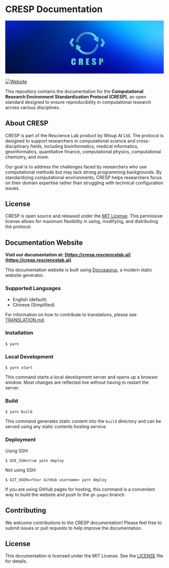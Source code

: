 # CRESP Documentation

![CRESP Protocol](./static/img/cresp_banner_3000x1000.png)

[![Website](https://img.shields.io/badge/Website-cresp.resciencelab.ai-blue)](https://cresp.resciencelab.ai)

This repository contains the documentation for the **Computational Research Environment Standardization Protocol (CRESP)**, an open standard designed to ensure reproducibility in computational research across various disciplines.

## About CRESP

CRESP is part of the Rescience Lab product by Wisup AI Ltd. The protocol is designed to support researchers in computational science and cross-disciplinary fields, including bioinformatics, medical informatics, geoinformatics, quantitative finance, computational physics, computational chemistry, and more.

Our goal is to address the challenges faced by researchers who use computational methods but may lack strong programming backgrounds. By standardizing computational environments, CRESP helps researchers focus on their domain expertise rather than struggling with technical configuration issues.

## License

CRESP is open source and released under the [MIT License](LICENSE). This permissive license allows for maximum flexibility in using, modifying, and distributing the protocol.

## Documentation Website

**Visit our documentation at: [https://cresp.resciencelab.ai](https://cresp.resciencelab.ai)**

This documentation website is built using [Docusaurus](https://docusaurus.io/), a modern static website generator.

### Supported Languages

- English (default)
- Chinese (Simplified)

For information on how to contribute to translations, please see [TRANSLATION.md](TRANSLATION.md).

### Installation

```
$ yarn
```

### Local Development

```
$ yarn start
```

This command starts a local development server and opens up a browser window. Most changes are reflected live without having to restart the server.

### Build

```
$ yarn build
```

This command generates static content into the `build` directory and can be served using any static contents hosting service.

### Deployment

Using SSH:

```
$ USE_SSH=true yarn deploy
```

Not using SSH:

```
$ GIT_USER=<Your GitHub username> yarn deploy
```

If you are using GitHub pages for hosting, this command is a convenient way to build the website and push to the `gh-pages` branch.

## Contributing

We welcome contributions to the CRESP documentation! Please feel free to submit issues or pull requests to help improve the documentation.

## License

This documentation is licensed under the MIT License. See the [LICENSE](LICENSE) file for details.
